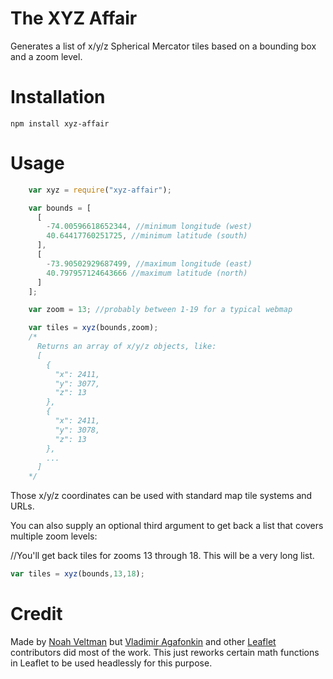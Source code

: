 # The XYZ Affair

Generates a list of x/y/z Spherical Mercator tiles based on a bounding box and a zoom level.

# Installation

    npm install xyz-affair

# Usage

```js
    var xyz = require("xyz-affair");

    var bounds = [
      [
        -74.00596618652344, //minimum longitude (west)
        40.64417760251725, //minimum latitude (south)
      ],
      [
        -73.90502929687499, //maximum longitude (east)
        40.797957124643666 //maximum latitude (north)
      ]
    ];

    var zoom = 13; //probably between 1-19 for a typical webmap

    var tiles = xyz(bounds,zoom);
    /*
      Returns an array of x/y/z objects, like:
      [
        {
          "x": 2411,
          "y": 3077,
          "z": 13
        },
        {
          "x": 2411,
          "y": 3078,
          "z": 13
        },
        ...
      ]
    */
```

Those x/y/z coordinates can be used with standard map tile systems and URLs.

You can also supply an optional third argument to get back a list that covers multiple zoom levels:

//You'll get back tiles for zooms 13 through 18. This will be a very long list.

```js
var tiles = xyz(bounds,13,18);
```

# Credit

Made by [Noah Veltman](https://twitter.com/veltman) but [Vladimir Agafonkin](https://github.com/mourner) and other [Leaflet](https://github.com/Leaflet/Leaflet) contributors did most of the work. This just reworks certain math functions in Leaflet to be used headlessly for this purpose.